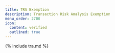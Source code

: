 ```yaml
---
title: TRA Exemption
description: Transaction Risk Analysis Exemption
menu_order: 2700
icon:
  content: verified
  outlined: true
---
```


{% include tra.md %}
